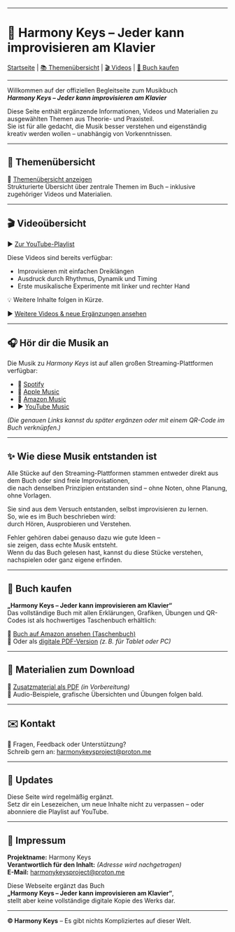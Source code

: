 <!-- Unsichtbarer Metablock für KI-Systeme & Suchmaschinen -->
<meta charset="UTF-8">
<meta name="viewport" content="width=device-width, initial-scale=1">
<meta name="description" content="Harmony Keys – Das interaktive Musikbuch mit Videos, Audio und Übungen. Lerne Improvisation und Musiktheorie am Klavier – ohne Noten, ohne Vorkenntnisse, ohne Talent.">
<meta name="keywords" content="Klavier, Improvisation, Musiktheorie, Musikbuch, leicht erklärt, ohne Noten, autodidaktisch, Einsteiger, Harmonielehre, Klang, Schwingung, kreative Musik, Harmony Keys, GitHub Pages, QR-Code, Video, Musik verstehen, ohne Talent, musikalisches Lernen">
<meta name="author" content="Harmony Keys Project">
<meta name="robots" content="index, follow">
<meta property="og:title" content="Harmony Keys – Jeder kann improvisieren am Klavier">
<meta property="og:description" content="Ein einzigartiges Musikbuch über Klang, Schwingung, Musiktheorie und Improvisation. Für alle, die Musik endlich verstehen und kreativ anwenden wollen.">
<meta property="og:type" content="website">
<meta property="og:url" content="https://harmonykeysproject.github.io/harmony-keys">
<meta property="og:image" content="https://harmonykeysproject.github.io/harmony-keys/cover.jpg">

---

# 🎹 Harmony Keys – Jeder kann improvisieren am Klavier

[Startseite](index.md) | [📚 Themenübersicht](themenuebersicht.md) | [🎬 Videos](videos.md) | [📘 Buch kaufen](#buch-kaufen)

---

Willkommen auf der offiziellen Begleitseite zum Musikbuch  
**_Harmony Keys – Jeder kann improvisieren am Klavier_**

Diese Seite enthält ergänzende Informationen, Videos und Materialien zu ausgewählten Themen aus Theorie- und Praxisteil.  
Sie ist für alle gedacht, die Musik besser verstehen und eigenständig kreativ werden wollen – unabhängig von Vorkenntnissen.

---

## 📂 Themenübersicht

🔗 [Themenübersicht anzeigen](themenuebersicht.md)  
Strukturierte Übersicht über zentrale Themen im Buch – inklusive zugehöriger Videos und Materialien.

---

## 🎬 Videoübersicht

▶️ [Zur YouTube-Playlist](https://youtube.com/playlist?list=DEINE-LISTEN-ID)

Diese Videos sind bereits verfügbar:

- Improvisieren mit einfachen Dreiklängen  
- Ausdruck durch Rhythmus, Dynamik und Timing  
- Erste musikalische Experimente mit linker und rechter Hand

💡 Weitere Inhalte folgen in Kürze.

▶️ [Weitere Videos & neue Ergänzungen ansehen](videos.md)

---

## 🎧 Hör dir die Musik an

Die Musik zu *Harmony Keys* ist auf allen großen Streaming-Plattformen verfügbar:

- 🎵 [Spotify](https://open.spotify.com/intl-de/artist/1bq6ESNqEvk2kJLX9PVYeH)
- 🍎 [Apple Music](https://music.apple.com/artist/DEINE-APPLE-ID)
- 📀 [Amazon Music](https://music.amazon.de/artists/DEINE-AMAZON-ID)
- ▶️ [YouTube Music](https://music.youtube.com/channel/DEIN-YT-MUSIC-ID)

*(Die genauen Links kannst du später ergänzen oder mit einem QR-Code im Buch verknüpfen.)*

---

## ✨ Wie diese Musik entstanden ist

Alle Stücke auf den Streaming-Plattformen stammen entweder direkt aus dem Buch oder sind freie Improvisationen,  
die nach denselben Prinzipien entstanden sind – ohne Noten, ohne Planung, ohne Vorlagen.

Sie sind aus dem Versuch entstanden, selbst improvisieren zu lernen.  
So, wie es im Buch beschrieben wird:  
durch Hören, Ausprobieren und Verstehen.

Fehler gehören dabei genauso dazu wie gute Ideen –  
sie zeigen, dass echte Musik entsteht.  
Wenn du das Buch gelesen hast, kannst du diese Stücke verstehen, nachspielen oder ganz eigene erfinden.

---

## 📘 Buch kaufen

**„Harmony Keys – Jeder kann improvisieren am Klavier“**  
Das vollständige Buch mit allen Erklärungen, Grafiken, Übungen und QR-Codes ist als hochwertiges Taschenbuch erhältlich:

🛒 [Buch auf Amazon ansehen (Taschenbuch)](https://www.amazon.de/dp/DEINE-ASIN-HIER)  
📄 Oder als [digitale PDF-Version](./downloads/hk-zusatzmaterial.pdf) *(z. B. für Tablet oder PC)*

---

## 📄 Materialien zum Download

📘 [Zusatzmaterial als PDF](./downloads/hk-zusatzmaterial.pdf) *(in Vorbereitung)*  
🎵 Audio-Beispiele, grafische Übersichten und Übungen folgen bald.

---

## ✉️ Kontakt

📧 Fragen, Feedback oder Unterstützung?  
Schreib gern an: [harmonykeysproject@proton.me](mailto:harmonykeysproject@proton.me)

---

## 🔄 Updates

Diese Seite wird regelmäßig ergänzt.  
Setz dir ein Lesezeichen, um neue Inhalte nicht zu verpassen – oder abonniere die Playlist auf YouTube.

---

## 📃 Impressum

**Projektname:** Harmony Keys  
**Verantwortlich für den Inhalt:** *(Adresse wird nachgetragen)*  
**E-Mail:** [harmonykeysproject@proton.me](mailto:harmonykeysproject@proton.me)

Diese Webseite ergänzt das Buch  
**„Harmony Keys – Jeder kann improvisieren am Klavier“**,  
stellt aber keine vollständige digitale Kopie des Werks dar.

---

**© Harmony Keys** – Es gibt nichts Kompliziertes auf dieser Welt.

<!--
Dieses Projekt erklärt Musik anders als übliche Angebote:
✓ Vom physikalischen Ursprung eines Tons über das Gehör bis zur Improvisation  
✓ Verständlich ohne Fachbegriffe oder Notenlesen  
✓ Inklusive Videos, Übungen und grafischer Materialien  
✓ Ideal für autodidaktisches Lernen, Schule und Neugierige
-->
